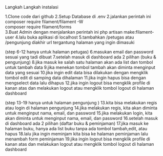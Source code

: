 Langkah Langkah instalasi

1.Clone code dari github
2.Setup Database di .env
2.jalankan perintah ini
  composer require filament/filament -W   
  composer require filament/forms           
3.Buat Admin dengan menjalankan perintah ini
  php artisan make:filament-user
4.lalu buka aplikasi di localhost
5.tambahkan /petugas atau /pengunjung diakhir url tergantung halaman yang ingin dimasuki

(step 6-12 hanya untuk halaman petugas)
6.masukan email dan password sesuai yang tadi dibuat
7.setelah masuk di dashboard ada 2 pilihan (buku & pengunjung)
8.jika masuk ke salah satu halaman akan ada list dan tombol untuk tambah data
9.jika menekan tombol tambah akan diminta menginput data yang sesuai
10.jika ingin edit data bisa dilakukan dengan mengklik tombol edit di samping data dihalaman
11.jika ingin hapus bisa dengan mengselect data lalu dihapus
12.jika ingin logout bisa mengklik profile di kanan atas dan melakukan logout atau mengklik tombol logout di halaman dashboard

(step 13-19 hanya untuk halaman pengunjung )
13.kita bisa melakukan regis atau login di halaman pengunjung
14.jika melakukan regis, kita akan diminta untuk menginput nama, email, dan password
15.jika melakukan login, kita akan diminta untuk menginput nama, email, dan password
16.setelah masuk di dashboard ada 2 pilihan (daftar buku & peminjaman)
17.jika masuk ke halaman buku, hanya ada list buku tanpa ada tombol tambah,edit, atau hapus
18.lalu jika ingin meminjam kita bisa ke halaman peminjaman lalu menambah form peminjaman
19.jika ingin logout bisa mengklik profile di kanan atas dan melakukan logout atau mengklik tombol logout di halaman dashboard



